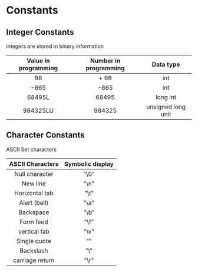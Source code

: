 # Constants

## Integer Constants
integers are stored in binary information

| Value in programming | Number in programming | Data type |
| :--: | :--: | :--: | 
| 98 | + 98 | int |
| -865 | -865 | int |
| 68495L | 68495 | long int |
| 984325LU | 984325 | unsigned long unit |

## Character Constants
ASCII Set characters

| ASCII Characters | Symbolic display |
| :--:| :--: |
| Null character | "\0" |
| New line | "\n" |
| Horizontal tab | "\t" |
| Alert (bell) | "\a" |
| Backspace | "\b" |
| Form feed | "\f" |
| vertical tab | "\v" |
| Single quote | '\'' |
| Backslash | "\\" |
| carriage return | "\r" |
